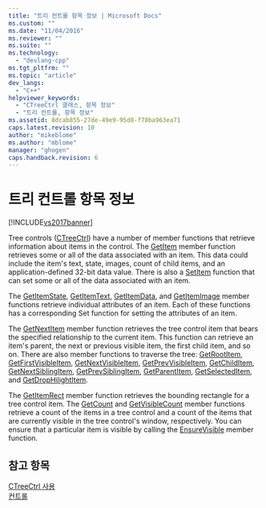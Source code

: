 ```yaml
---
title: "트리 컨트롤 항목 정보 | Microsoft Docs"
ms.custom: ""
ms.date: "11/04/2016"
ms.reviewer: ""
ms.suite: ""
ms.technology: 
  - "devlang-cpp"
ms.tgt_pltfrm: ""
ms.topic: "article"
dev_langs: 
  - "C++"
helpviewer_keywords: 
  - "CTreeCtrl 클래스, 항목 정보"
  - "트리 컨트롤, 항목 정보"
ms.assetid: 8dcab855-27de-49e9-95d8-f78ba963ea71
caps.latest.revision: 10
author: "mikeblome"
ms.author: "mblome"
manager: "ghogen"
caps.handback.revision: 6
---
```

# 트리 컨트롤 항목 정보
[!INCLUDE[vs2017banner](../assembler/inline/includes/vs2017banner.md)]

Tree controls \([CTreeCtrl](../mfc/reference/ctreectrl-class.md)\) have a number of member functions that retrieve information about items in the control.  The [GetItem](../Topic/CTreeCtrl::GetItem.md) member function retrieves some or all of the data associated with an item.  This data could include the item's text, state, images, count of child items, and an application\-defined 32\-bit data value.  There is also a [SetItem](../Topic/CTreeCtrl::SetItem.md) function that can set some or all of the data associated with an item.  
  
 The [GetItemState](../Topic/CTreeCtrl::GetItemState.md), [GetItemText](../Topic/CTreeCtrl::GetItemText.md), [GetItemData](../Topic/CTreeCtrl::GetItemData.md), and [GetItemImage](../Topic/CTreeCtrl::GetItemImage.md) member functions retrieve individual attributes of an item.  Each of these functions has a corresponding Set function for setting the attributes of an item.  
  
 The [GetNextItem](../Topic/CTreeCtrl::GetNextItem.md) member function retrieves the tree control item that bears the specified relationship to the current item.  This function can retrieve an item's parent, the next or previous visible item, the first child item, and so on.  There are also member functions to traverse the tree: [GetRootItem](../Topic/CTreeCtrl::GetRootItem.md), [GetFirstVisibleItem](../Topic/CTreeCtrl::GetFirstVisibleItem.md), [GetNextVisibleItem](../Topic/CTreeCtrl::GetNextVisibleItem.md), [GetPrevVisibleItem](../Topic/CTreeCtrl::GetPrevVisibleItem.md), [GetChildItem](../Topic/CTreeCtrl::GetChildItem.md), [GetNextSiblingItem](../Topic/CTreeCtrl::GetNextSiblingItem.md), [GetPrevSiblingItem](../Topic/CTreeCtrl::GetPrevSiblingItem.md), [GetParentItem](../Topic/CTreeCtrl::GetParentItem.md), [GetSelectedItem](../Topic/CTreeCtrl::GetSelectedItem.md), and [GetDropHilightItem](../Topic/CTreeCtrl::GetDropHilightItem.md).  
  
 The [GetItemRect](../Topic/CTreeCtrl::GetItemRect.md) member function retrieves the bounding rectangle for a tree control item.  The [GetCount](../Topic/CTreeCtrl::GetCount.md) and [GetVisibleCount](../Topic/CTreeCtrl::GetVisibleCount.md) member functions retrieve a count of the items in a tree control and a count of the items that are currently visible in the tree control's window, respectively.  You can ensure that a particular item is visible by calling the [EnsureVisible](../Topic/CTreeCtrl::EnsureVisible.md) member function.  
  
## 참고 항목  
 [CTreeCtrl 사용](../mfc/using-ctreectrl.md)   
 [컨트롤](../mfc/controls-mfc.md)